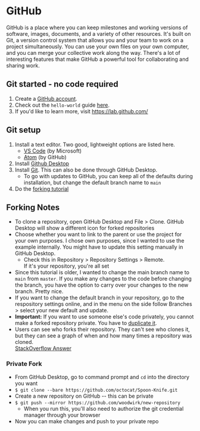 # GitHub
GitHub is a place where you can keep milestones and working versions of software, images, documents, and a variety of other resources. It's built on Git, a version control system that allows you and your team to work on a project simultaneously. You can use your own files on your own computer, and you can merge your collective work along the way. There's a lot of interesting features that make GitHub a powerful tool for collaborating and sharing work.

## Git started - no code required
1. Create a [GitHub account](https://github.com/). 
2. Check out the `hello-world` guide [here](https://guides.github.com/activities/hello-world/).
3. If you'd like to learn more, visit https://lab.github.com/

## Git setup
1. Install a text editor. Two good, lightweight options are listed here.
    - [VS Code](https://code.visualstudio.com/) (by Microsoft)
    - [Atom](https://atom.io/) (by GitHub)
2. Install [Github Desktop](https://desktop.github.com/)
3. Install [Git](https://git-scm.com/). This can also be done through GitHub Desktop.
    - To go with updates to GitHub, you can keep all of the defaults during installation, but change the default branch name to `main`
4. Do the [forking tutorial](https://guides.github.com/activities/forking/)  
    
## Forking Notes
- To clone a repository, open GitHub Desktop and File > Clone. GitHub Desktop will show a different icon for forked repositories
- Choose whether you want to link to the parent or use the project for your own purposes. I chose own purposes, since I wanted to use the example internally. You might have to update this setting manually in GitHub Desktop.
    - Check this in Repository > Repository Settings > Remote.  
    If it's your repository, you're all set
- Since this tutorial is older, I wanted to change the main branch name to `main` from `master`. If you make any changes to the code before changing the branch, you have the option to carry over your changes to the new branch. Pretty nice.
- If you want to change the default branch in your repository, go to the respository settings online, and in the menu on the side follow Branches > select your new default and update.
- **Important:** If you want to use someone else's code privately, you cannot make a forked repository private. You have to [duplicate it](https://docs.github.com/en/free-pro-team@latest/github/creating-cloning-and-archiving-repositories/duplicating-a-repository).
- Users can see who forks their repository. They can't see who clones it, but they can see a graph of when and how many times a repository was cloned.  
[StackOverflow Answer](https://stackoverflow.com/questions/20927871/can-the-owner-of-a-repo-see-clones)

### Private Fork
* From GitHub Desktop, go to command prompt and `cd` into the directory you want
* `$ git clone --bare https://github.com/octocat/Spoon-Knife.git`
* Create a new repository on GitHub -- this can be private
* `$ git push --mirror https://github.com/woodwirk/new-repository`
    * When you run this, you'll also need to authorize the git credential manager through your browser
* Now you can make changes and push to your private repo
